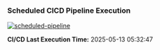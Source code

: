### Scheduled CICD Pipeline Execution
[![scheduled-pipeline](https://github.com/ronylpatil/schedule-cicd/actions/workflows/actions.yml/badge.svg)](https://github.com/ronylpatil/schedule-cicd/actions/workflows/actions.yml)

 <b>CI/CD Last Execution Time:</b> 2025-05-13 05:32:47
